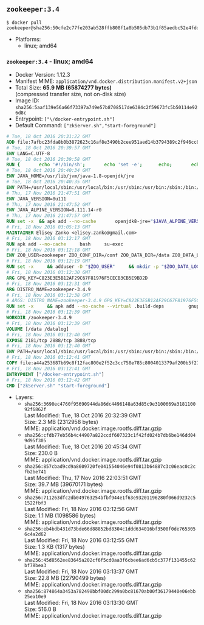 ## `zookeeper:3.4`

```console
$ docker pull zookeeper@sha256:50cfe2c77fe203ab528ffb808f1a8b505db73b1f85aedbc52e4fdde69e2ebfe8
```

-	Platforms:
	-	linux; amd64

### `zookeeper:3.4` - linux; amd64

-	Docker Version: 1.12.3
-	Manifest MIME: `application/vnd.docker.distribution.manifest.v2+json`
-	Total Size: **65.9 MB (65874277 bytes)**  
	(compressed transfer size, not on-disk size)
-	Image ID: `sha256:5aaf139e56a66f73397a749e57b8708517de6384c2f59673fc5b50114e926d8c`
-	Entrypoint: `["\/docker-entrypoint.sh"]`
-	Default Command: `["zkServer.sh","start-foreground"]`

```dockerfile
# Tue, 18 Oct 2016 20:31:22 GMT
ADD file:7afbc23fda8b0b3872623c16af8e3490b2cee951aed14b3794389c2f946cc8c7 in / 
# Tue, 18 Oct 2016 20:39:57 GMT
ENV LANG=C.UTF-8
# Tue, 18 Oct 2016 20:39:58 GMT
RUN { 		echo '#!/bin/sh'; 		echo 'set -e'; 		echo; 		echo 'dirname "$(dirname "$(readlink -f "$(which javac || which java)")")"'; 	} > /usr/local/bin/docker-java-home 	&& chmod +x /usr/local/bin/docker-java-home
# Tue, 18 Oct 2016 20:40:34 GMT
ENV JAVA_HOME=/usr/lib/jvm/java-1.8-openjdk/jre
# Tue, 18 Oct 2016 20:40:35 GMT
ENV PATH=/usr/local/sbin:/usr/local/bin:/usr/sbin:/usr/bin:/sbin:/bin:/usr/lib/jvm/java-1.8-openjdk/jre/bin:/usr/lib/jvm/java-1.8-openjdk/bin
# Thu, 17 Nov 2016 21:47:51 GMT
ENV JAVA_VERSION=8u111
# Thu, 17 Nov 2016 21:47:52 GMT
ENV JAVA_ALPINE_VERSION=8.111.14-r0
# Thu, 17 Nov 2016 21:47:57 GMT
RUN set -x 	&& apk add --no-cache 		openjdk8-jre="$JAVA_ALPINE_VERSION" 	&& [ "$JAVA_HOME" = "$(docker-java-home)" ]
# Fri, 18 Nov 2016 03:05:13 GMT
MAINTAINER Elisey Zanko <elisey.zanko@gmail.com>
# Fri, 18 Nov 2016 03:12:17 GMT
RUN apk add --no-cache     bash     su-exec
# Fri, 18 Nov 2016 03:12:18 GMT
ENV ZOO_USER=zookeeper ZOO_CONF_DIR=/conf ZOO_DATA_DIR=/data ZOO_DATA_LOG_DIR=/datalog ZOO_PORT=2181 ZOO_TICK_TIME=2000 ZOO_INIT_LIMIT=5 ZOO_SYNC_LIMIT=2
# Fri, 18 Nov 2016 03:12:19 GMT
RUN set -x     && adduser -D "$ZOO_USER"     && mkdir -p "$ZOO_DATA_LOG_DIR" "$ZOO_DATA_DIR" "$ZOO_CONF_DIR"     && chown "$ZOO_USER:$ZOO_USER" "$ZOO_DATA_LOG_DIR" "$ZOO_DATA_DIR" "$ZOO_CONF_DIR"
# Fri, 18 Nov 2016 03:12:30 GMT
ARG GPG_KEY=C823E3E5B12AF29C67F81976F5CECB3CB5E9BD2D
# Fri, 18 Nov 2016 03:12:31 GMT
ARG DISTRO_NAME=zookeeper-3.4.9
# Fri, 18 Nov 2016 03:12:38 GMT
# ARGS: DISTRO_NAME=zookeeper-3.4.9 GPG_KEY=C823E3E5B12AF29C67F81976F5CECB3CB5E9BD2D
RUN set -x     && apk add --no-cache --virtual .build-deps         gnupg     && wget -q "http://www.apache.org/dist/zookeeper/$DISTRO_NAME/$DISTRO_NAME.tar.gz"     && wget -q "http://www.apache.org/dist/zookeeper/$DISTRO_NAME/$DISTRO_NAME.tar.gz.asc"     && export GNUPGHOME="$(mktemp -d)"     && gpg --keyserver ha.pool.sks-keyservers.net --recv-key "$GPG_KEY"     && gpg --batch --verify "$DISTRO_NAME.tar.gz.asc" "$DISTRO_NAME.tar.gz"     && tar -xzf "$DISTRO_NAME.tar.gz"     && mv "$DISTRO_NAME/conf/"* "$ZOO_CONF_DIR"     && rm -r "$GNUPGHOME" "$DISTRO_NAME.tar.gz" "$DISTRO_NAME.tar.gz.asc"     && apk del .build-deps
# Fri, 18 Nov 2016 03:12:39 GMT
WORKDIR /zookeeper-3.4.9
# Fri, 18 Nov 2016 03:12:39 GMT
VOLUME [/data /datalog]
# Fri, 18 Nov 2016 03:12:40 GMT
EXPOSE 2181/tcp 2888/tcp 3888/tcp
# Fri, 18 Nov 2016 03:12:40 GMT
ENV PATH=/usr/local/sbin:/usr/local/bin:/usr/sbin:/usr/bin:/sbin:/bin:/usr/lib/jvm/java-1.8-openjdk/jre/bin:/usr/lib/jvm/java-1.8-openjdk/bin:/zookeeper-3.4.9/bin ZOOCFGDIR=/conf
# Fri, 18 Nov 2016 03:12:41 GMT
COPY file:a44a253687b69c8f12fac800e2f52c3cc758e785c8004013379af200b5f27bea in / 
# Fri, 18 Nov 2016 03:12:41 GMT
ENTRYPOINT ["/docker-entrypoint.sh"]
# Fri, 18 Nov 2016 03:12:42 GMT
CMD ["zkServer.sh" "start-foreground"]
```

-	Layers:
	-	`sha256:3690ec4760f95690944da86dc4496148a63d85c9e3100669a318110092f6862f`  
		Last Modified: Tue, 18 Oct 2016 20:32:39 GMT  
		Size: 2.3 MB (2312958 bytes)  
		MIME: application/vnd.docker.image.rootfs.diff.tar.gzip
	-	`sha256:cfdb77eb56b4c44907a822ccdf607323c1f42fd024b7db6be146dd049d95f305`  
		Last Modified: Tue, 18 Oct 2016 20:45:34 GMT  
		Size: 230.0 B  
		MIME: application/vnd.docker.image.rootfs.diff.tar.gzip
	-	`sha256:857cbad9cd9a8609720fe041554046e94f0813b64887c3c06eac0c2cfb2be741`  
		Last Modified: Thu, 17 Nov 2016 22:03:51 GMT  
		Size: 39.7 MB (39670171 bytes)  
		MIME: application/vnd.docker.image.rootfs.diff.tar.gzip
	-	`sha256:711263dfc2db049763254bfbf944e1f63e93201196280f066d9232c51522fbf3`  
		Last Modified: Fri, 18 Nov 2016 03:12:56 GMT  
		Size: 1.1 MB (1098586 bytes)  
		MIME: application/vnd.docker.image.rootfs.diff.tar.gzip
	-	`sha256:eb4bdb431d73bde66d88852bd8304c1ddd634016bf3500f0de7653056c4a2d62`  
		Last Modified: Fri, 18 Nov 2016 03:12:55 GMT  
		Size: 1.3 KB (1317 bytes)  
		MIME: application/vnd.docker.image.rootfs.diff.tar.gzip
	-	`sha256:45d8562ee83645a202cf6f5cd0aa3f6cbee6ad6cb5c377f131455c62bf78bea3`  
		Last Modified: Fri, 18 Nov 2016 03:13:37 GMT  
		Size: 22.8 MB (22790499 bytes)  
		MIME: application/vnd.docker.image.rootfs.diff.tar.gzip
	-	`sha256:874864a3453a782498bbf00dc299a0bc81670ab00f36179440e06ebb25ea10e9`  
		Last Modified: Fri, 18 Nov 2016 03:13:30 GMT  
		Size: 516.0 B  
		MIME: application/vnd.docker.image.rootfs.diff.tar.gzip
